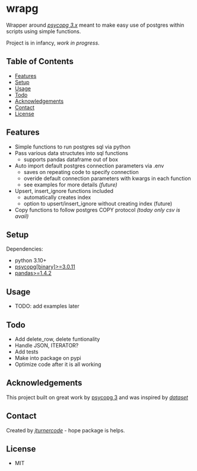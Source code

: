 # wrapg
Wrapper around [_psycopg 3.x_](https://www.psycopg.org/psycopg3/docs/index.html) meant to make easy use of postgres within scripts using simple functions.

Project is in infancy, _work in progress_.

## Table of Contents
* [Features](#features)
* [Setup](#setup)
* [Usage](#usage)
* [Todo](#todo)
* [Acknowledgements](#acknowledgements)
* [Contact](#contact)
* [License](#license)


## Features
- Simple functions to run postgres sql via python
- Pass various data structutes into sql functions
    - supports pandas dataframe out of box
- Auto import default postgres connection parameters via .env
    - saves on repeating code to specify connection
    - overide default connection parameters with kwargs in each function
    - see examples for more details *(future)*
- Upsert, insert_ignore functions included
    - automatically creates index
    - option to upsert/insert_ignore without creating index (future)
- Copy functions to follow postgres COPY protocol *(today only csv is avail)*

## Setup
Dependencies:
- python 3.10+
- [psycopg[binary]>=3.0.11](https://www.psycopg.org/psycopg3/docs/index.html)
- [pandas>=1.4.2](https://pandas.pydata.org/docs/index.html)


## Usage
- TODO: add examples later


## Todo
- Add delete_row, delete funtionality
- Handle JSON, ITERATOR?
- Add tests
- Make into package on pypi
- Optimize code after it is all working


## Acknowledgements
This project built on great work by [psycopg 3](https://www.psycopg.org/psycopg3/docs/index.html) and was inspired by [_dataset_](https://dataset.readthedocs.io/en/latest/) 


## Contact
Created by [_jturnercode_](https://github.com/jturnercode) - hope package is helps.

## License
- MIT


